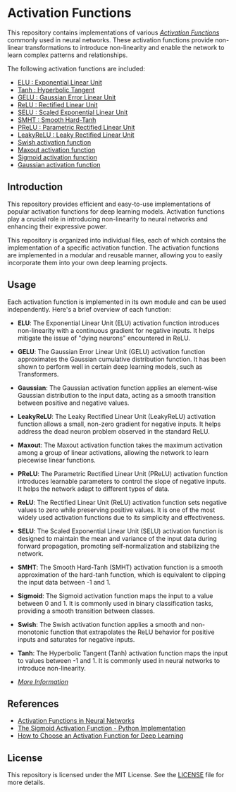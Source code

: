 # Activation Functions

   This repository contains implementations of various [*Activation Functions*](https://en.wikipedia.org/wiki/Activation_function) commonly used in neural networks.
   These activation functions provide non-linear transformations to introduce non-linearity and enable the 
   network to learn complex patterns and relationships.


   The following activation functions are included:

   * [ELU  : Exponential Linear Unit](Source%20Code/ELU.py)
   * [Tanh : Hyperbolic Tangent](Source%20Code/Tanh.py)
   * [GELU : Gaussian Error Linear Unit](Source%20Code/GELU.py)
   * [ReLU : Rectified Linear Unit](Source%20Code/ReLU.py)
   * [SELU : Scaled Exponential Linear Unit](Source%20Code/SELU.py)
   * [SMHT : Smooth Hard-Tanh](Source%20Code/SMHT.py)
   * [PReLU : Parametric Rectified Linear Unit](Source%20Code/PReLU.py)
   * [LeakyReLU : Leaky Rectified Linear Unit](Source%20Code/LeakyReLU.py)
   * [Swish activation function](Source%20Code/Swish.py)
   * [Maxout activation function](Source%20Code/Maxout.py)
   * [Sigmoid activation function](Source%20Code/Sigmoid.py)
   * [Gaussian activation function](Source%20Code/Gaussian.py)


## Introduction

   This repository provides efficient and easy-to-use implementations of popular activation functions for deep learning models. 
   Activation functions play a crucial role in introducing non-linearity to neural networks and enhancing their expressive power.

   This repository is organized into individual files, each of which contains the implementation of a specific activation function. 
   The activation functions are implemented in a modular and reusable manner, allowing you to easily incorporate them into your own deep learning projects.

## Usage

   Each activation function is implemented in its own module and can be used independently. 
   Here's a brief overview of each function:

   - **ELU**: The Exponential Linear Unit (ELU) activation function introduces non-linearity with a continuous gradient for negative inputs. It helps mitigate the issue of "dying neurons" encountered in ReLU.


   - **GELU**: The Gaussian Error Linear Unit (GELU) activation function approximates the Gaussian cumulative distribution function. It has been shown to perform well in certain deep learning models, such as Transformers.


   - **Gaussian**: The Gaussian activation function applies an element-wise Gaussian distribution to the input data, acting as a smooth transition between positive and negative values.


   - **LeakyReLU**: The Leaky Rectified Linear Unit (LeakyReLU) activation function allows a small, non-zero gradient for negative inputs. It helps address the dead neuron problem observed in the standard ReLU.


   - **Maxout**: The Maxout activation function takes the maximum activation among a group of linear activations, allowing the network to learn piecewise linear functions.


   - **PReLU**: The Parametric Rectified Linear Unit (PReLU) activation function introduces learnable parameters to control the slope of negative inputs. It helps the network adapt to different types of data.


   - **ReLU**: The Rectified Linear Unit (ReLU) activation function sets negative values to zero while preserving positive values. It is one of the most widely used activation functions due to its simplicity and effectiveness.


   - **SELU**: The Scaled Exponential Linear Unit (SELU) activation function is designed to maintain the mean and variance of the input data during forward propagation, promoting self-normalization and stabilizing the network.


   - **SMHT**: The Smooth Hard-Tanh (SMHT) activation function is a smooth approximation of the hard-tanh function, which is equivalent to clipping the input data between -1 and 1.


   - **Sigmoid**: The Sigmoid activation function maps the input to a value between 0 and 1. It is commonly used in binary classification tasks, providing a smooth transition between classes.


   - **Swish**: The Swish activation function applies a smooth and non-monotonic function that extrapolates the ReLU behavior for positive inputs and saturates for negative inputs.


   - **Tanh**: The Hyperbolic Tangent (Tanh) activation function maps the input to values between -1 and 1. It is commonly used in neural networks to introduce non-linearity.


   * [*More Information*](https://www.geeksforgeeks.org/activation-functions-neural-networks/)


## References

   * [Activation Functions in Neural Networks](https://www.v7labs.com/blog/neural-networks-activation-functions)
   * [The Sigmoid Activation Function - Python Implementation](https://www.digitalocean.com/community/tutorials/sigmoid-activation-function-python)
   * [How to Choose an Activation Function for Deep Learning](https://machinelearningmastery.com/choose-an-activation-function-for-deep-learning/#:~:text=The%20hyperbolic%20tangent%20activation%20function,the%20range%20%2D1%20to%201.)


## License

   This repository is licensed under the MIT License.
   See the [LICENSE](./LICENSE) file for more details.